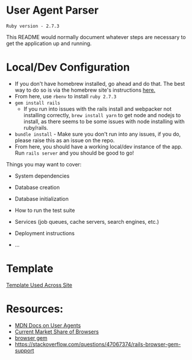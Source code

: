 # User Agent Parser

`Ruby version - 2.7.3`

This README would normally document whatever steps are necessary to get the
application up and running.

# Local/Dev Configuration
* If you don't have homebrew installed, go ahead and do that. The best way to do so is via the homebrew site's instructions [here.](https://brew.sh/)
* From here, use `rbenv` to install `ruby 2.7.3`
* `gem install rails`
  * If you run into issues with the rails install and webpacker not installing correctly, `brew install yarn` to get node and nodejs to install, as there seems to be some issues with node installing with ruby/rails.
* `bundle install` - Make sure you don't run into any issues, if you do, please raise this as an issue on the repo.
* From here, you should have a working local/dev instance of the app. Run `rails server` and you should be good to go!

Things you may want to cover:

* System dependencies

* Database creation

* Database initialization

* How to run the test suite

* Services (job queues, cache servers, search engines, etc.)

* Deployment instructions

* ...

# Template

[Template Used Across Site](https://www.w3schools.com/w3css/tryit.asp?filename=tryw3css_templates_start_page&stacked=h)


# Resources:

* [MDN Docs on User Agents](https://developer.mozilla.org/en-US/docs/Web/HTTP/Headers/User-Agent)
* [Current Market Share of Browsers](https://www.statista.com/statistics/272697/market-share-desktop-internet-browser-usa/#:~:text=The%20most%20popular%20current%20browsers,Mozilla%20Firefox%20and%20Apple's%20Safari.)
* [browser gem](https://github.com/fnando/browser/blob/main/README.md)
* https://stackoverflow.com/questions/47067374/rails-browser-gem-support
